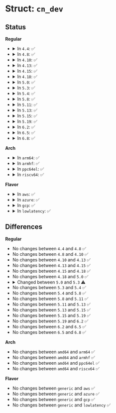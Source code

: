 # Struct: <code>cn_dev</code>

## Status
<b>Regular</b>
<ul>
<li>
<details>
<summary>In <code>4.4</code>: ✅</summary>

```c
struct cn_dev {
    struct cb_id id;
    u32 seq;
    u32 groups;
    struct sock *nls;
    void (*input)(struct sk_buff *);
    struct cn_queue_dev *cbdev;
};
```
</details>
</li>
<li>
<details>
<summary>In <code>4.8</code>: ✅</summary>

```c
struct cn_dev {
    struct cb_id id;
    u32 seq;
    u32 groups;
    struct sock *nls;
    void (*input)(struct sk_buff *);
    struct cn_queue_dev *cbdev;
};
```
</details>
</li>
<li>
<details>
<summary>In <code>4.10</code>: ✅</summary>

```c
struct cn_dev {
    struct cb_id id;
    u32 seq;
    u32 groups;
    struct sock *nls;
    void (*input)(struct sk_buff *);
    struct cn_queue_dev *cbdev;
};
```
</details>
</li>
<li>
<details>
<summary>In <code>4.13</code>: ✅</summary>

```c
struct cn_dev {
    struct cb_id id;
    u32 seq;
    u32 groups;
    struct sock *nls;
    void (*input)(struct sk_buff *);
    struct cn_queue_dev *cbdev;
};
```
</details>
</li>
<li>
<details>
<summary>In <code>4.15</code>: ✅</summary>

```c
struct cn_dev {
    struct cb_id id;
    u32 seq;
    u32 groups;
    struct sock *nls;
    void (*input)(struct sk_buff *);
    struct cn_queue_dev *cbdev;
};
```
</details>
</li>
<li>
<details>
<summary>In <code>4.18</code>: ✅</summary>

```c
struct cn_dev {
    struct cb_id id;
    u32 seq;
    u32 groups;
    struct sock *nls;
    void (*input)(struct sk_buff *);
    struct cn_queue_dev *cbdev;
};
```
</details>
</li>
<li>
<details>
<summary>In <code>5.0</code>: ✅</summary>

```c
struct cn_dev {
    struct cb_id id;
    u32 seq;
    u32 groups;
    struct sock *nls;
    void (*input)(struct sk_buff *);
    struct cn_queue_dev *cbdev;
};
```
</details>
</li>
<li>
<details>
<summary>In <code>5.3</code>: ✅</summary>

```c
struct cn_dev {
    struct cb_id id;
    u32 seq;
    u32 groups;
    struct sock *nls;
    struct cn_queue_dev *cbdev;
};
```
</details>
</li>
<li>
<details>
<summary>In <code>5.4</code>: ✅</summary>

```c
struct cn_dev {
    struct cb_id id;
    u32 seq;
    u32 groups;
    struct sock *nls;
    struct cn_queue_dev *cbdev;
};
```
</details>
</li>
<li>
<details>
<summary>In <code>5.8</code>: ✅</summary>

```c
struct cn_dev {
    struct cb_id id;
    u32 seq;
    u32 groups;
    struct sock *nls;
    struct cn_queue_dev *cbdev;
};
```
</details>
</li>
<li>
<details>
<summary>In <code>5.11</code>: ✅</summary>

```c
struct cn_dev {
    struct cb_id id;
    u32 seq;
    u32 groups;
    struct sock *nls;
    struct cn_queue_dev *cbdev;
};
```
</details>
</li>
<li>
<details>
<summary>In <code>5.13</code>: ✅</summary>

```c
struct cn_dev {
    struct cb_id id;
    u32 seq;
    u32 groups;
    struct sock *nls;
    struct cn_queue_dev *cbdev;
};
```
</details>
</li>
<li>
<details>
<summary>In <code>5.15</code>: ✅</summary>

```c
struct cn_dev {
    struct cb_id id;
    u32 seq;
    u32 groups;
    struct sock *nls;
    struct cn_queue_dev *cbdev;
};
```
</details>
</li>
<li>
<details>
<summary>In <code>5.19</code>: ✅</summary>

```c
struct cn_dev {
    struct cb_id id;
    u32 seq;
    u32 groups;
    struct sock *nls;
    struct cn_queue_dev *cbdev;
};
```
</details>
</li>
<li>
<details>
<summary>In <code>6.2</code>: ✅</summary>

```c
struct cn_dev {
    struct cb_id id;
    u32 seq;
    u32 groups;
    struct sock *nls;
    struct cn_queue_dev *cbdev;
};
```
</details>
</li>
<li>
<details>
<summary>In <code>6.5</code>: ✅</summary>

```c
struct cn_dev {
    struct cb_id id;
    u32 seq;
    u32 groups;
    struct sock *nls;
    struct cn_queue_dev *cbdev;
};
```
</details>
</li>
<li>
<details>
<summary>In <code>6.8</code>: ✅</summary>

```c
struct cn_dev {
    struct cb_id id;
    u32 seq;
    u32 groups;
    struct sock *nls;
    struct cn_queue_dev *cbdev;
};
```
</details>
</li>
</ul>
<b>Arch</b>
<ul>
<li>
<details>
<summary>In <code>arm64</code>: ✅</summary>

```c
struct cn_dev {
    struct cb_id id;
    u32 seq;
    u32 groups;
    struct sock *nls;
    struct cn_queue_dev *cbdev;
};
```
</details>
</li>
<li>
<details>
<summary>In <code>armhf</code>: ✅</summary>

```c
struct cn_dev {
    struct cb_id id;
    u32 seq;
    u32 groups;
    struct sock *nls;
    struct cn_queue_dev *cbdev;
};
```
</details>
</li>
<li>
<details>
<summary>In <code>ppc64el</code>: ✅</summary>

```c
struct cn_dev {
    struct cb_id id;
    u32 seq;
    u32 groups;
    struct sock *nls;
    struct cn_queue_dev *cbdev;
};
```
</details>
</li>
<li>
<details>
<summary>In <code>riscv64</code>: ✅</summary>

```c
struct cn_dev {
    struct cb_id id;
    u32 seq;
    u32 groups;
    struct sock *nls;
    struct cn_queue_dev *cbdev;
};
```
</details>
</li>
</ul>
<b>Flavor</b>
<ul>
<li>
<details>
<summary>In <code>aws</code>: ✅</summary>

```c
struct cn_dev {
    struct cb_id id;
    u32 seq;
    u32 groups;
    struct sock *nls;
    struct cn_queue_dev *cbdev;
};
```
</details>
</li>
<li>
<details>
<summary>In <code>azure</code>: ✅</summary>

```c
struct cn_dev {
    struct cb_id id;
    u32 seq;
    u32 groups;
    struct sock *nls;
    struct cn_queue_dev *cbdev;
};
```
</details>
</li>
<li>
<details>
<summary>In <code>gcp</code>: ✅</summary>

```c
struct cn_dev {
    struct cb_id id;
    u32 seq;
    u32 groups;
    struct sock *nls;
    struct cn_queue_dev *cbdev;
};
```
</details>
</li>
<li>
<details>
<summary>In <code>lowlatency</code>: ✅</summary>

```c
struct cn_dev {
    struct cb_id id;
    u32 seq;
    u32 groups;
    struct sock *nls;
    struct cn_queue_dev *cbdev;
};
```
</details>
</li>
</ul>

## Differences
<b>Regular</b>
<ul>
<li>
No changes between <code>4.4</code> and <code>4.8</code> ✅
</li>
<li>
No changes between <code>4.8</code> and <code>4.10</code> ✅
</li>
<li>
No changes between <code>4.10</code> and <code>4.13</code> ✅
</li>
<li>
No changes between <code>4.13</code> and <code>4.15</code> ✅
</li>
<li>
No changes between <code>4.15</code> and <code>4.18</code> ✅
</li>
<li>
No changes between <code>4.18</code> and <code>5.0</code> ✅
</li>
<li>
<details>
<summary>Changed between <code>5.0</code> and <code>5.3</code> ⚠️</summary>
<ul>
<li>
<b>Field removed. </b>
<code>void (*input)(struct sk_buff *)</code>
</li>
</ul>
</details>
</li>
<li>
No changes between <code>5.3</code> and <code>5.4</code> ✅
</li>
<li>
No changes between <code>5.4</code> and <code>5.8</code> ✅
</li>
<li>
No changes between <code>5.8</code> and <code>5.11</code> ✅
</li>
<li>
No changes between <code>5.11</code> and <code>5.13</code> ✅
</li>
<li>
No changes between <code>5.13</code> and <code>5.15</code> ✅
</li>
<li>
No changes between <code>5.15</code> and <code>5.19</code> ✅
</li>
<li>
No changes between <code>5.19</code> and <code>6.2</code> ✅
</li>
<li>
No changes between <code>6.2</code> and <code>6.5</code> ✅
</li>
<li>
No changes between <code>6.5</code> and <code>6.8</code> ✅
</li>
</ul>
<b>Arch</b>
<ul>
<li>
No changes between <code>amd64</code> and <code>arm64</code> ✅
</li>
<li>
No changes between <code>amd64</code> and <code>armhf</code> ✅
</li>
<li>
No changes between <code>amd64</code> and <code>ppc64el</code> ✅
</li>
<li>
No changes between <code>amd64</code> and <code>riscv64</code> ✅
</li>
</ul>
<b>Flavor</b>
<ul>
<li>
No changes between <code>generic</code> and <code>aws</code> ✅
</li>
<li>
No changes between <code>generic</code> and <code>azure</code> ✅
</li>
<li>
No changes between <code>generic</code> and <code>gcp</code> ✅
</li>
<li>
No changes between <code>generic</code> and <code>lowlatency</code> ✅
</li>
</ul>
